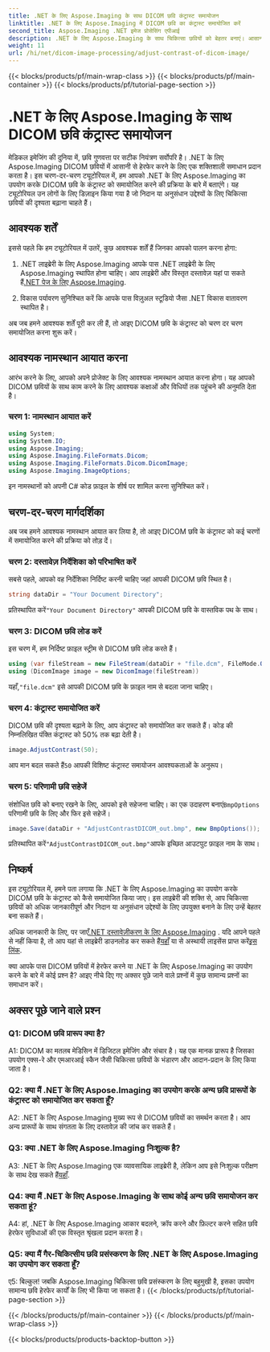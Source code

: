 ```yaml
---
title: .NET के लिए Aspose.Imaging के साथ DICOM छवि कंट्रास्ट समायोजन
linktitle: .NET के लिए Aspose.Imaging में DICOM छवि का कंट्रास्ट समायोजित करें
second_title: Aspose.Imaging .NET इमेज प्रोसेसिंग एपीआई
description: .NET के लिए Aspose.Imaging के साथ चिकित्सा छवियों को बेहतर बनाएं। आसान चरणों के साथ DICOM छवि कंट्रास्ट को समायोजित करें।
weight: 11
url: /hi/net/dicom-image-processing/adjust-contrast-of-dicom-image/
---
```


{{< blocks/products/pf/main-wrap-class >}}
{{< blocks/products/pf/main-container >}}
{{< blocks/products/pf/tutorial-page-section >}}

# .NET के लिए Aspose.Imaging के साथ DICOM छवि कंट्रास्ट समायोजन

मेडिकल इमेजिंग की दुनिया में, छवि गुणवत्ता पर सटीक नियंत्रण सर्वोपरि है। .NET के लिए Aspose.Imaging DICOM छवियों में आसानी से हेरफेर करने के लिए एक शक्तिशाली समाधान प्रदान करता है। इस चरण-दर-चरण ट्यूटोरियल में, हम आपको .NET के लिए Aspose.Imaging का उपयोग करके DICOM छवि के कंट्रास्ट को समायोजित करने की प्रक्रिया के बारे में बताएंगे। यह ट्यूटोरियल उन लोगों के लिए डिज़ाइन किया गया है जो निदान या अनुसंधान उद्देश्यों के लिए चिकित्सा छवियों की दृश्यता बढ़ाना चाहते हैं। 

## आवश्यक शर्तें

इससे पहले कि हम ट्यूटोरियल में उतरें, कुछ आवश्यक शर्तें हैं जिनका आपको पालन करना होगा:

1. .NET लाइब्रेरी के लिए Aspose.Imaging
 आपके पास .NET लाइब्रेरी के लिए Aspose.Imaging स्थापित होना चाहिए। आप लाइब्रेरी और विस्तृत दस्तावेज़ यहां पा सकते हैं[.NET पेज के लिए Aspose.Imaging](https://reference.aspose.com/imaging/net/).

2. विकास पर्यावरण
सुनिश्चित करें कि आपके पास विज़ुअल स्टूडियो जैसा .NET विकास वातावरण स्थापित है।

अब जब हमने आवश्यक शर्तें पूरी कर ली हैं, तो आइए DICOM छवि के कंट्रास्ट को चरण दर चरण समायोजित करना शुरू करें।

## आवश्यक नामस्थान आयात करना

आरंभ करने के लिए, आपको अपने प्रोजेक्ट के लिए आवश्यक नामस्थान आयात करना होगा। यह आपको DICOM छवियों के साथ काम करने के लिए आवश्यक कक्षाओं और विधियों तक पहुंचने की अनुमति देता है।

### चरण 1: नामस्थान आयात करें

```csharp
using System;
using System.IO;
using Aspose.Imaging;
using Aspose.Imaging.FileFormats.Dicom;
using Aspose.Imaging.FileFormats.Dicom.DicomImage;
using Aspose.Imaging.ImageOptions;
```

इन नामस्थानों को अपनी C# कोड फ़ाइल के शीर्ष पर शामिल करना सुनिश्चित करें।

## चरण-दर-चरण मार्गदर्शिका

अब जब हमने आवश्यक नामस्थान आयात कर लिया है, तो आइए DICOM छवि के कंट्रास्ट को कई चरणों में समायोजित करने की प्रक्रिया को तोड़ दें।

### चरण 2: दस्तावेज़ निर्देशिका को परिभाषित करें

सबसे पहले, आपको वह निर्देशिका निर्दिष्ट करनी चाहिए जहां आपकी DICOM छवि स्थित है।

```csharp
string dataDir = "Your Document Directory";
```

 प्रतिस्थापित करें`"Your Document Directory"` आपकी DICOM छवि के वास्तविक पथ के साथ।

### चरण 3: DICOM छवि लोड करें

इस चरण में, हम निर्दिष्ट फ़ाइल स्ट्रीम से DICOM छवि लोड करते हैं।

```csharp
using (var fileStream = new FileStream(dataDir + "file.dcm", FileMode.Open, FileAccess.Read))
using (DicomImage image = new DicomImage(fileStream))
```

 यहाँ,`"file.dcm"` इसे आपकी DICOM छवि के फ़ाइल नाम से बदला जाना चाहिए।

### चरण 4: कंट्रास्ट समायोजित करें

DICOM छवि की दृश्यता बढ़ाने के लिए, आप कंट्रास्ट को समायोजित कर सकते हैं। कोड की निम्नलिखित पंक्ति कंट्रास्ट को 50% तक बढ़ा देती है।

```csharp
image.AdjustContrast(50);
```

 आप मान बदल सकते हैं`50` आपकी विशिष्ट कंट्रास्ट समायोजन आवश्यकताओं के अनुरूप।

### चरण 5: परिणामी छवि सहेजें

 संशोधित छवि को बनाए रखने के लिए, आपको इसे सहेजना चाहिए। का एक उदाहरण बनाएं`BmpOptions` परिणामी छवि के लिए और फिर इसे सहेजें।

```csharp
image.Save(dataDir + "AdjustContrastDICOM_out.bmp", new BmpOptions());
```

 प्रतिस्थापित करें`"AdjustContrastDICOM_out.bmp"`आपके इच्छित आउटपुट फ़ाइल नाम के साथ।

## निष्कर्ष

इस ट्यूटोरियल में, हमने पता लगाया कि .NET के लिए Aspose.Imaging का उपयोग करके DICOM छवि के कंट्रास्ट को कैसे समायोजित किया जाए। इस लाइब्रेरी की शक्ति से, आप चिकित्सा छवियों को अधिक जानकारीपूर्ण और निदान या अनुसंधान उद्देश्यों के लिए उपयुक्त बनाने के लिए उन्हें बेहतर बना सकते हैं।

 अधिक जानकारी के लिए, पर जाएँ[.NET दस्तावेज़ीकरण के लिए Aspose.Imaging](https://reference.aspose.com/imaging/net/) . यदि आपने पहले से नहीं किया है, तो आप यहां से लाइब्रेरी डाउनलोड कर सकते हैं[यहाँ](https://releases.aspose.com/imaging/net/) या से अस्थायी लाइसेंस प्राप्त करें[इस लिंक](https://purchase.aspose.com/temporary-license/).

क्या आपके पास DICOM छवियों में हेरफेर करने या .NET के लिए Aspose.Imaging का उपयोग करने के बारे में कोई प्रश्न है? आइए नीचे दिए गए अक्सर पूछे जाने वाले प्रश्नों में कुछ सामान्य प्रश्नों का समाधान करें।

## अक्सर पूछे जाने वाले प्रश्न

### Q1: DICOM छवि प्रारूप क्या है?

A1: DICOM का मतलब मेडिसिन में डिजिटल इमेजिंग और संचार है। यह एक मानक प्रारूप है जिसका उपयोग एक्स-रे और एमआरआई स्कैन जैसी चिकित्सा छवियों के भंडारण और आदान-प्रदान के लिए किया जाता है।

### Q2: क्या मैं .NET के लिए Aspose.Imaging का उपयोग करके अन्य छवि प्रारूपों के कंट्रास्ट को समायोजित कर सकता हूँ?

A2: .NET के लिए Aspose.Imaging मुख्य रूप से DICOM छवियों का समर्थन करता है। आप अन्य प्रारूपों के साथ संगतता के लिए दस्तावेज़ की जांच कर सकते हैं।

### Q3: क्या .NET के लिए Aspose.Imaging निःशुल्क है?

 A3: .NET के लिए Aspose.Imaging एक व्यावसायिक लाइब्रेरी है, लेकिन आप इसे निःशुल्क परीक्षण के साथ देख सकते हैं[यहाँ](https://releases.aspose.com/).

### Q4: क्या मैं .NET के लिए Aspose.Imaging के साथ कोई अन्य छवि समायोजन कर सकता हूं?

A4: हां, .NET के लिए Aspose.Imaging आकार बदलने, क्रॉप करने और फ़िल्टर करने सहित छवि हेरफेर सुविधाओं की एक विस्तृत श्रृंखला प्रदान करता है।

### Q5: क्या मैं गैर-चिकित्सीय छवि प्रसंस्करण के लिए .NET के लिए Aspose.Imaging का उपयोग कर सकता हूँ?

ए5: बिल्कुल! जबकि Aspose.Imaging चिकित्सा छवि प्रसंस्करण के लिए बहुमुखी है, इसका उपयोग सामान्य छवि हेरफेर कार्यों के लिए भी किया जा सकता है।
{{< /blocks/products/pf/tutorial-page-section >}}

{{< /blocks/products/pf/main-container >}}
{{< /blocks/products/pf/main-wrap-class >}}

{{< blocks/products/products-backtop-button >}}
